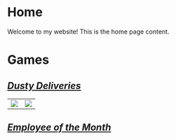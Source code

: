 # Home

Welcome to my website! This is the home page content.

# Games

## [*Dusty Deliveries*](dustydeliveries.md)

<table>
  <tr>
    <td><img src="Images\DustyDeliveries_01.png" /></td>
    <td><img src="Images\DustyDeliveries_02.png" /></td>
  </tr>
</table>


## [*Employee of the Month*](EmployeeOfTheMonth/)


